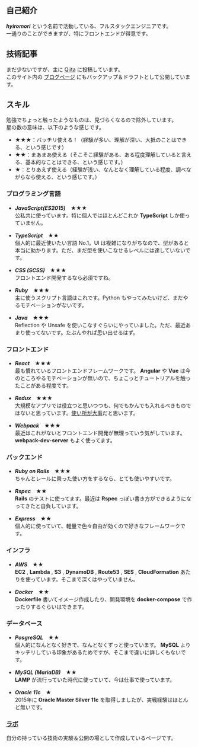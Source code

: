 
## 自己紹介

***hyiromori*** という名前で活動している、フルスタックエンジニアです。  
一通りのことができますが、特にフロントエンドが得意です。  

## 技術記事

まだ少ないですが、主に [Qiita](https://qiita.com/hyiromori) に投稿しています。  
このサイト内の [ブログページ](./blog) にもバックアップ＆ドラフトとして公開しています。

## スキル

勉強でちょっと触ったようなものは、見づらくなるので除外しています。  
星の数の意味は、以下のような感じです。

- ★★★：バッチリ使える！（経験が多い、理解が深い、大抵のことはできる、という感じです）
- ★★：まあまあ使える（そこそこ経験がある、ある程度理解していると言える、基本的なことはできる、という感じです。）
- ★：とりあえず使える（経験が浅い、なんとなく理解している程度、調べながらなら使える、という感じです。）

### プログラミング言語

- ***JavaScript(ES2015)***　★★★  
  公私共に使っています。特に個人ではほとんどこれか **TypeScript** しか使っていません。

- ***TypeScript***　★★  
  個人的に最近使いたい言語 No.1。UI は複雑になりがちなので、型があると本当に助かります。ただ、まだ型を使いこなせるレベルには達していないです。

- ***CSS (SCSS)***　★★★  
  フロントエンド開発するなら必須ですね。

- ***Ruby***　★★★  
  主に使うスクリプト言語はこれです。Python もやってみたいけど、まだやるモチベーションがないです。

- ***Java***　★★★  
  Reflection や Unsafe を使いこなすぐらいにやっていました。ただ、最近あまり使ってないです。たぶんやれば思い出せるはず。

### フロントエンド

- ***React***　★★★  
  最も慣れているフロントエンドフレームワークです。 **Angular** や **Vue** は今のところやるモチベーションが無いので、ちょこっとチュートリアルを触ったことがある程度です。

- ***Redux***　★★★  
  大規模なアプリでは役立つと思いつつも、何でもかんでも入れるべきものではないと思っています。[使い所が大事](https://medium.com/@dan_abramov/you-might-not-need-redux-be46360cf367)だと思います。

- ***Webpack***　★★★  
  最近はこれがないとフロントエンド開発が無理っていう気がしています。 **webpack-dev-server** もよく使ってます。

### バックエンド

- ***Ruby on Rails***　★★★  
  ちゃんとレールに乗った使い方をするなら、とても使いやすいです。

- ***Rspec***　★★  
  **Rails** のテストに使ってます。最近は **Rspec** っぽい書き方ができるようになってきたと自負しています。

- ***Express***　★★  
  個人的に使っていて、軽量で色々自由が効くので好きなフレームワークです。

### インフラ

- ***AWS***　★★  
  **EC2** , **Lambda** , **S3** , **DynamoDB** , **Route53** , **SES** , **CloudFormation** あたりを使っています。そこまで深くはやっていません。

- ***Docker***　★★  
  **Dockerfile** 書いてイメージ作成したり、開発環境を **docker-compose** で作ったりするぐらいはできます。

### データベース

- ***PosgreSQL***　★★  
  個人的になんとなく好きで、なんとなくずっと使っています。 **MySQL** よりキッチリしている印象があるためですが、そこまで違いに詳しくもないです。

- ***MySQL (MariaDB)***　★★  
  **LAMP** が流行っていた時代に使っていて、今は仕事で使っています。

- ***Oracle 11c***　★  
  2015年に **Oracle Master Silver 11c** を取得しましたが、実戦経験はほとんど無いです。

### [ラボ](./labo)

自分の持っている技術の実験＆公開の場として作成しているページです。  

